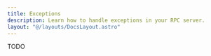 ```yaml
---
title: Exceptions
description: Learn how to handle exceptions in your RPC server.
layout: "@/layouts/DocsLayout.astro"
---
```


TODO
